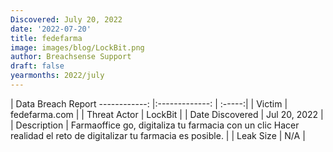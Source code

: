 ```yaml
---
Discovered: July 20, 2022
date: '2022-07-20'
title: fedefarma
image: images/blog/LockBit.png
author: Breachsense Support
draft: false
yearmonths: 2022/july
---
```



| Data Breach Report
------------:     |:-------------:    | :-----:|
| Victim      | fedefarma.com      | 
| Threat Actor      | LockBit      | 
| Date Discovered      | Jul 20, 2022      | 
| Description      | Farmaoffice go, digitaliza tu farmacia con un clic Hacer realidad el reto de digitalizar tu farmacia es posible.       | 
| Leak Size      | N/A      | 

